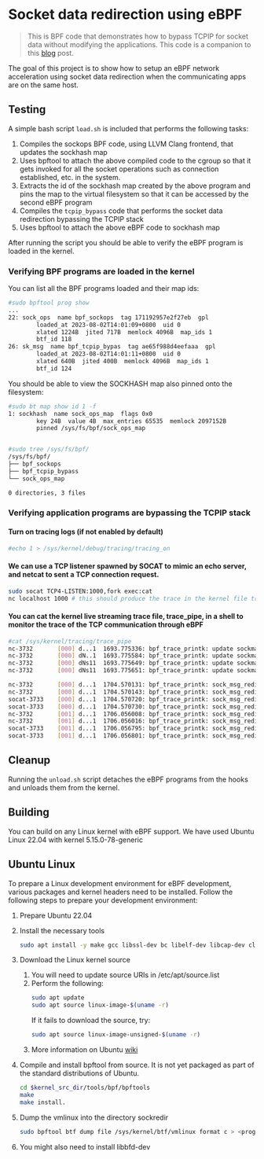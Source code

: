 # Socket data redirection using eBPF

> This is BPF code that demonstrates how to bypass TCPIP for socket data without modifying the applications. This code is a companion to this [blog](https://cyral.com/blog/how-to-ebpf-accelerating-cloud-native) post. 

The goal of this project is to show how to setup an eBPF network acceleration using socket data redirection when the communicating apps are on the same host.


## Testing

A simple bash script `load.sh` is included that performs the following tasks:

1. Compiles the sockops BPF code, using LLVM Clang frontend, that updates the sockhash map
2. Uses bpftool to attach the above compiled code to the cgroup so that it gets invoked for all the socket operations such as connection established, etc. in the system.
3. Extracts the id of the sockhash map created by the above program and pins the map to the virtual filesystem so that it can be accessed by the second eBPF program 
4. Compiles the `tcpip_bypass` code that performs the socket data redirection bypassing the TCPIP stack
5. Uses bpftool to attach the above eBPF code to sockhash map 

After running the script you should be able to verify the eBPF program is loaded in the kernel.

### Verifying BPF programs are loaded in the kernel

You can list all the BPF programs loaded and their map ids:

```bash
#sudo bpftool prog show
...
22: sock_ops  name bpf_sockops  tag 171192957e2f27eb  gpl
        loaded_at 2023-08-02T14:01:09+0800  uid 0
        xlated 1224B  jited 717B  memlock 4096B  map_ids 1
        btf_id 118
26: sk_msg  name bpf_tcpip_bypas  tag ae65f988d4eefaaa  gpl
        loaded_at 2023-08-02T14:01:11+0800  uid 0
        xlated 640B  jited 400B  memlock 4096B  map_ids 1
        btf_id 124
```

You should be able to view the SOCKHASH map also pinned onto the filesystem:

```bash
#sudo bt map show id 1 -f
1: sockhash  name sock_ops_map  flags 0x0
        key 24B  value 4B  max_entries 65535  memlock 2097152B
        pinned /sys/fs/bpf/sock_ops_map


#sudo tree /sys/fs/bpf/
/sys/fs/bpf/
├── bpf_sockops
├── bpf_tcpip_bypass
└── sock_ops_map

0 directories, 3 files
```



### Verifying application programs are bypassing the TCPIP stack

#### Turn on tracing logs (if not enabled by default)
```bash
#echo 1 > /sys/kernel/debug/tracing/tracing_on
```

#### We can use a TCP listener spawned by SOCAT to mimic an echo server, and netcat to sent a TCP connection request.
```bash
sudo socat TCP4-LISTEN:1000,fork exec:cat
nc localhost 1000 # this should produce the trace in the kernel file trace_pipe
```

#### You can cat the kernel live streaming trace file, trace_pipe, in a shell to monitor the trace of the TCP communication through eBPF
```bash
#cat /sys/kernel/tracing/trace_pipe
nc-3732    	  [000] d...1  1693.775336: bpf_trace_printk: update sockmap: 127.0.0.1 -> 127.0.0.1
nc-3732    	  [000] dN..1  1693.775584: bpf_trace_printk: update sockmap: op=4(Passive connect), port 39164-->1000
nc-3732    	  [000] dNs11  1693.775649: bpf_trace_printk: update sockmap: 127.0.0.1 -> 127.0.0.1
nc-3732    	  [000] dNs11  1693.775651: bpf_trace_printk: update sockmap: op=5(Active connect), port 1000-->39164

nc-3732    	  [000] d...1  1704.570131: bpf_trace_printk: sock_msg_redirect by sockmap: 127.0.0.1 --> 127.0.0.1
nc-3732    	  [000] d...1  1704.570143: bpf_trace_printk: sock_msg_redirect by sockmap: 1000 --> 39164
socat-3733    [000] d...1  1704.570720: bpf_trace_printk: sock_msg_redirect by sockmap: 127.0.0.1 --> 127.0.0.1
socat-3733    [000] d...1  1704.570730: bpf_trace_printk: sock_msg_redirect by sockmap: 39164 --> 1000
nc-3732    	  [001] d...1  1706.056008: bpf_trace_printk: sock_msg_redirect by sockmap: 127.0.0.1 --> 127.0.0.1
nc-3732    	  [001] d...1  1706.056016: bpf_trace_printk: sock_msg_redirect by sockmap: 1000 --> 39164
socat-3733    [001] d...1  1706.056795: bpf_trace_printk: sock_msg_redirect by sockmap: 127.0.0.1 --> 127.0.0.1
socat-3733    [001] d...1  1706.056801: bpf_trace_printk: sock_msg_redirect by sockmap: 39164 --> 1000
```


## Cleanup

Running the `unload.sh` script detaches the eBPF programs from the hooks and unloads them from the kernel.

## Building

You can build on any Linux kernel with eBPF support. We have used Ubuntu Linux 22.04 with kernel 5.15.0-78-generic

## Ubuntu Linux

To prepare a Linux development environment for eBPF development, various packages and kernel headers need to be installed. Follow the following steps to prepare your development environment:
1. Prepare Ubuntu 22.04
2. Install the necessary tools
	```bash
	sudo apt install -y make gcc libssl-dev bc libelf-dev libcap-dev clang gcc-multilib llvm libncurses5-dev git pkg-config libmnl-dev bison flex graphviz iproute2
	```
3. Download the Linux kernel source
	1. You will need to update source URIs in /etc/apt/source.list
	2. Perform the following:
		```bash
		sudo apt update
		sudo apt source linux-image-$(uname -r)
		```
		If it fails to download the source, try:
		```bash
		sudo apt source linux-image-unsigned-$(uname -r)
		```
	3. More information on Ubuntu [wiki](https://wiki.ubuntu.com/Kernel/BuildYourOwnKernel)
4. Compile and install bpftool from source. It is not yet packaged as part of the standard distributions of Ubuntu. 
	```bash
	cd $kernel_src_dir/tools/bpf/bpftools
	make 
	make install.
	```
5. Dump the vmlinux into the directory sockredir 
	```bash
	sudo bpftool btf dump file /sys/kernel/btf/vmlinux format c > <program_path>/bpflet/sockredir/vmlinux.h
	```


6. You might also need to install libbfd-dev
